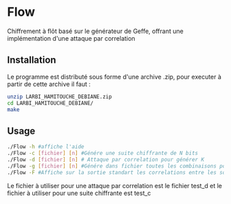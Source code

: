 # Flow
Chiffrement à flôt basé sur le générateur de Geffe, offrant une implémentation d'une attaque par correlation


## Installation
Le programme est distributé sous forme d'une archive .zip, pour executer à partir de cette archive il faut :
```bash
unzip LARBI_HAMITOUCHE_DEBIANE.zip
cd LARBI_HAMITOUCHE_DEBIANE/
make
```


## Usage

```bash
./Flow -h #affiche l'aide
./Flow -c [fichier] [n] #Génére une suite chiffrante de N bits
./Flow -d [fichier] [n] # Attaque par correlation pour générer K
./Flow -g [fichier] [n] #Génére dans fichier toutes les combinaisons possbile sur n bits\n");
./Flow -F #Affiche sur la sortie standart les correlations entre les sorties du LFSR
```
Le fichier à utiliser pour une attaque par correlation est le fichier test_d et le fichier à utiliser pour une suite chiffrante est test_c

